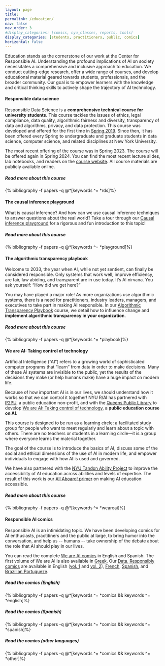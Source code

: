 ```yaml
---
layout: page
title:
permalink: /education/
nav: false
nav_order: 3
#display_categories: [comics, nyu_classes, reports, tools]
display_categories: [students, practitioners, public, comics]
horizontal: false
---
```


<div id="banner-other" style="background-image: url('{{ "/assets/img/banner/Education_Banner.png" | relative_url }}');"></div>

<!-- <h3 class="category" id="education">Education</h3> -->

Education stands as the cornerstone of our work at the Center for
Responsible AI. Understanding the profound implications of AI on
society necessitates a comprehensive and inclusive approach to
education. We conduct cutting-edge research, offer a wide range of
courses, and develop educational material geared towards students,
professionals, and the broader community. Our goal is to empower
learners with the knowledge and critical thinking skills to actively
shape the trajectory of AI technology.

<h4 class="category" id="rds">Responsible data science</h4>

Responsible Data Science is a **comprehensive technical course for
university students**.  This course tackles the issues of ethics,
legal compliance, data quality, algorithmic fairness and diversity,
transparency of data and algorithms, privacy, and data
protection. This course was developed and offered for the first time
in [Spring 2019](https://dataresponsibly.github.io/courses/spring19).
Since then, it has been offered every Spring to undergraduate and
graduate students in data science, computer science, and related
disciplines at New York University.

The most recent offering of the course was in [Spring
2023](https://dataresponsibly.github.io/rds23/).  The course will be
offered again in Spring 2024. You can find the most recent lecture
slides, lab notebooks, and readers on the [course
website](https://dataresponsibly.github.io/rds/).  All course
materials are publicly available online.

<h5>Read more about this course</h5>

<div class="publications"> 
{% bibliography -f papers -q @*[keywords ^= *rds]%}
</div>

<h4 class="category" id="playground">The causal inference playground</h4>

What is causal inference? And how can we use causal inference
techniques to answer questions about the real world?  Take a tour
through our [Causal inference
playground](https://r-ai.co/ci-playground)
for a rigorous and fun introduction to this topic!

<h5>Read more about this course</h5>

<div class="publications"> 
{% bibliography -f papers -q @*[keywords ^= *playground]%}
</div>

<h4 class="category" id="playbook">The algorithmic transparency playbook</h4>

Welcome to 2033, the year when AI, while not yet sentient, can finally
be considered responsible. Only systems that work well, improve
efficiency, are fair, law abiding, and transparent are in use
today. It’s AI nirvana. You ask yourself: “How did we get here?”

You may have played a major role! As more organizations use
algorithmic systems, there is a need for practitioners, industry
leaders, managers, and executives to take part in making AI
responsible. In our [Algorithmic Transparency
Playbook](https://dataresponsibly.github.io/algorithmic-transparency-playbook/)
course, we detail how to influence change and **implement algorithmic
transparency in your organization**.

<h5><b>Read more about this course</b></h5>

<div class="publications"> 
{% bibliography -f papers -q @*[keywords ^= *playbook]%}
</div>

<h4 class="category" id="weareai">We are AI: Taking control of technology</h4>

Artificial Intelligence (“AI”) refers to a growing world of
sophisticated computer programs that “learn” from data in order to
make decisions. Many of these AI systems are invisible to the public,
yet the results of the decisions they make (or help humans make) have
a huge impact on modern life.

Because of how important AI is in our lives, we should understand how
it works so that we can control it together!  NYU R/AI has partnered
with [P2PU](https://www.p2pu.org/en/), a public education non-profit,
and with the [Queens Public
Library](https://www.queenslibrary.org/about-us/news-media/blog/2482)
to develop [We are AI: Taking control of
technology](https://r-ai.co/We-are-AI), a **public
education course on AI**.

This course is designed to be run as a learning circle: a facilitated
study group for people who want to meet regularly and learn about a
topic with others. There are no teachers or students in a learning
circle—it is a group where everyone learns the material together.

The goal of the course is to introduce the basics of AI, discuss some
of the social and ethical dimensions of the use of AI in modern life,
and empower individuals to engage with how AI is used and governed.

We have also partnered with the [NYU Tandon Ability
Project](http://ability.nyu.edu/) to improve the accessibility of AI
education across abilities and levels of expertise.  The result of
this work is our [All Aboard! primer](http://r-ai.co/AllAboard) on
making AI education accessible.

<h5><b>Read more about this course</b></h5>

<div class="publications"> 
{% bibliography -f papers -q @*[keywords ^= *weareai]%}
</div>

<h4 class="category" id="comics">Responsible AI comics</h4>

Responsible AI is an intimidating topic.  We have been developing
comics for AI enthusiasts, practitiners and the public at large, to
bring humor into the conversation, and help us -- humans -- take
ownership of the debate about the role that AI should play in our
lives.

You can read the complete [We are AI
comics](https://r-ai.co/WeAreAI_ComicsSeries) in English and Spanish.
The first volume of We are AI is also available in
[Greek](https://dataresponsibly.github.io/comics/we-are-ai/Vol1_gk.pdf). Our
[Data, Responsibly comics](https://dataresponsibly.github.io/comics/)
are available in English
([vol. 1](https://dataresponsibly.github.io/comics/vol1/mirror_en.pdf)
and
[vol. 2](https://dataresponsibly.github.io/comics/vol2/fairness_en.pdf)),
[French](https://dataresponsibly.github.io/comics/vol1/mirror_fr.pdf),
[Spanish](https://dataresponsibly.github.io/comics/vol1/mirror_es.pdf),
and [Brazilian
Portugueze](https://dataresponsibly.github.io/comics/vol1/mirror_br.pdf).


<h5><b>Read the comics (English)</b></h5>

<div class="publications-div"> 
{% bibliography -f papers -q @*[keywords ^= *comics && keywords ^= *english]%}
</div>
<p><h5><b>Read the comics (Spanish)</b></h5>

<div class="publications-div"> 
{% bibliography -f papers -q @*[keywords ^= *comics && keywords ^= *spanish]%}
</div>

<p><h5><b>Read the comics (other languages)</b></h5>

<div class="publications-div"> 
{% bibliography -f papers -q @*[keywords ^= *comics && keywords ^= *other]%}
</div>
